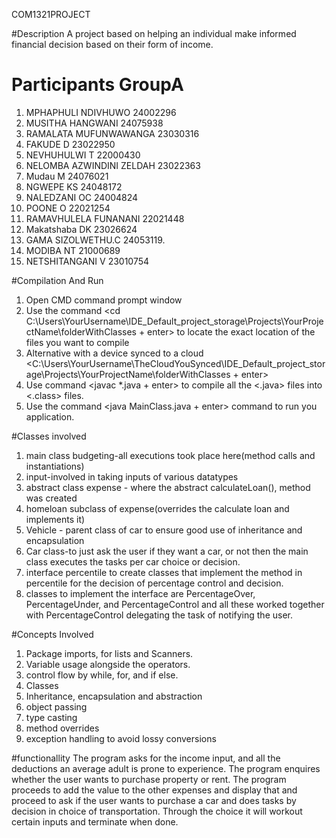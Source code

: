 COM1321PROJECT

#Description
A project based on helping an individual make informed financial decision based on their form of income.

# Participants GroupA
1. MPHAPHULI NDIVHUWO 24002296
2. MUSITHA HANGWANI  24075938
3. RAMALATA MUFUNWAWANGA 23030316
4. FAKUDE D 23022950
5. NEVHUHULWI T 22000430
6. NELOMBA AZWINDINI ZELDAH 23022363
7. Mudau M 24076021
8. NGWEPE KS 24048172
9. NALEDZANI OC 24004824
10. POONE O 22021254
11. RAMAVHULELA FUNANANI 22021448
12. Makatshaba DK 23026624
13. GAMA SIZOLWETHU.C 24053119.
14. MODIBA NT 21000689
15. NETSHITANGANI V 23010754

#Compilation And Run
1. Open CMD command prompt window 
2. Use the command <cd C:\Users\YourUsername\IDE_Default_project_storage\Projects\YourProjectName\folderWithClasses + enter> to locate the exact location of the files you want to compile
3. Alternative with a device synced to a cloud <C:\Users\YourUsername\TheCloudYouSynced\IDE_Default_project_storage\Projects\YourProjectName\folderWithClasses + enter>
4. Use command <javac *.java + enter> to compile all the <.java> files into <.class> files.
5. Use the command <java MainClass.java + enter> command to run you application.

#Classes involved
1. main class budgeting-all executions took place here(method calls and instantiations)
2. input-involved in taking inputs of various datatypes
3. abstract class expense - where the abstract calculateLoan(), method was created
4. homeloan subclass of expense(overrides the calculate loan and implements it)
5. Vehicle - parent class of car to ensure good use of inheritance and encapsulation
6. Car class-to just ask the user if they want a car, or not then the main class executes the tasks per car choice or decision.
7. interface percentile to create classes that implement the method in percentile for the decision of percentage control and decision.
8. classes to implement the interface are PercentageOver, PercentageUnder, and PercentageControl and all these worked together with PercentageControl delegating the task of notifying the user.

#Concepts Involved
1. Package imports, for lists and Scanners.
2. Variable usage alongside the operators.
3. control flow by while, for, and if else.
4. Classes
5. Inheritance, encapsulation and abstraction
6. object passing
7. type casting
8. method overrides
9. exception handling to avoid lossy conversions

#functionallity
The program asks for the income input, and all the deductions an average adult is prone to experience.
The program enquires whether the user wants to purchase property or rent.
The program proceeds to add the value to the other expenses and display that and proceed to ask if the user wants to purchase a car and does tasks by decision in choice of transportation.
Through the choice it will workout certain inputs and terminate when done.
